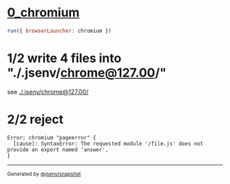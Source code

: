 # [0_chromium](../../js_export_missing_dev.test.mjs#L26)

```js
run({ browserLauncher: chromium })
```

# 1/2 write 4 files into "./.jsenv/chrome@127.00/"

see [./.jsenv/chrome@127.00/](./.jsenv/chrome@127.00/)

# 2/2 reject

```console
Error: chromium "pageerror" {
  [cause]: SyntaxError: The requested module '/file.js' does not provide an export named 'answer',
}
```
---

<sub>
  Generated by <a href="https://github.com/jsenv/core/tree/main/packages/independent/snapshot">@jsenv/snapshot</a>
</sub>